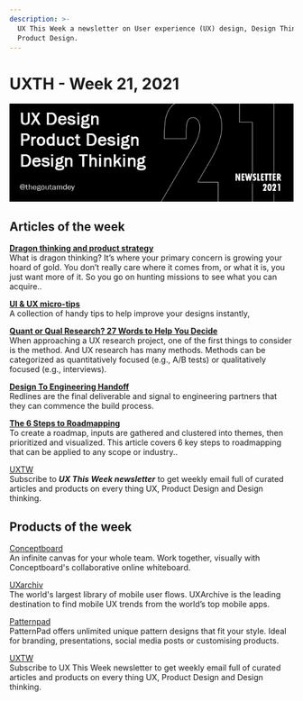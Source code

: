 ```yaml
---
description: >-
  UX This Week a newsletter on User experience (UX) design, Design Thinking and
  Product Design.
---
```


# UXTH - Week 21, 2021

![](../.gitbook/assets/newsletter-banner-2021-21-bw.jpg)

## Articles of the week

[**Dragon thinking and product strategy**](https://uxdesign.cc/dragon-thinking-5fe30e422404/?utm_source=thegoutamdey)  
What is dragon thinking? It’s where your primary concern is growing your hoard of gold. You don’t really care where it comes from, or what it is, you just want more of it. So you go on hunting missions to see what you can acquire..

[**UI & UX micro-tips**](https://www.invisionapp.com/inside-design/very-big-things-dan-marino-foundation//?ref=thegoutamdey)  
A collection of handy tips to help improve your designs instantly,

[**Quant or Qual Research? 27 Words to Help You Decide**](https://measuringu.com/qual-quant-words/?ref=thegoutamdey)  
When approaching a UX research project, one of the first things to consider is the method. And UX research has many methods. Methods can be categorized as quantitatively focused \(e.g., A/B tests\) or qualitatively focused \(e.g., interviews\).

[**Design To Engineering Handoff**](https://medium.com/design-systems-for-figma/design-to-engineering-handoff-7c2bde5990f8/?ref=thegoutamdey)  
Redlines are the final deliverable and signal to engineering partners that they can commence the build process.

[**The 6 Steps to Roadmapping**](https://www.nngroup.com/articles/roadmapping-steps/?utm_source=thegoutamdey)  
To create a roadmap, inputs are gathered and clustered into themes, then prioritized and visualized. This article covers 6 key steps to roadmapping that can be applied to any scope or industry..

[UXTW](https://gmail.us17.list-manage.com/subscribe?u=1b23fd286b43ac36e4acba123&id=0009036f95)  
Subscribe to _**UX This Week newsletter**_  to get weekly email full of curated articles and products on every thing UX, Product Design and Design thinking.  
  


## Products of the week

[Conceptboard](https://conceptboard.com/?ref=thegoutamdey)  
An infinite canvas for your whole team. Work together, visually with Conceptboard's collaborative online whiteboard.

[UXarchiv](https://www.uxarchive.com/?ref=thegoutamdey)  
The world's largest library of mobile user flows. UXArchive is the leading destination to find mobile UX trends from the world’s top mobile apps.

[Patternpad](https://patternpad.com/?ref=thegoutamdey)  
PatternPad offers unlimited unique pattern designs that fit your style. Ideal for branding, presentations, social media posts or customising products.

[UXTW](https://gmail.us17.list-manage.com/subscribe?u=1b23fd286b43ac36e4acba123&id=0009036f95)  
Subscribe to UX This Week newsletter  to get weekly email full of curated articles and products on every thing UX, Product Design and Design thinking.



